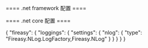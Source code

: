 ﻿==== .net framework 配置 ====

<?xml version="1.0" encoding="utf-8" ?>
<configuration>
  <configSections>
    <sectionGroup name="fireasy">
      <section name="loggings" type="Fireasy.Common.Logging.Configuration.LoggingConfigurationSectionHandler, Fireasy.Common"/>
    </sectionGroup>
  </configSections>
  <fireasy>
    <loggings managed="Fireasy.NLog.LogFactory,Fireasy.NLog">
    </loggings>
  </fireasy>
</configuration>

==== .net core 配置 ====

{
  "fireasy": {
    "loggings": {
      "settings": {
        "nlog": {
          "type": "Fireasy.NLog.LogFactory,Fireasy.NLog"
        }
      }
    }
  }
}
